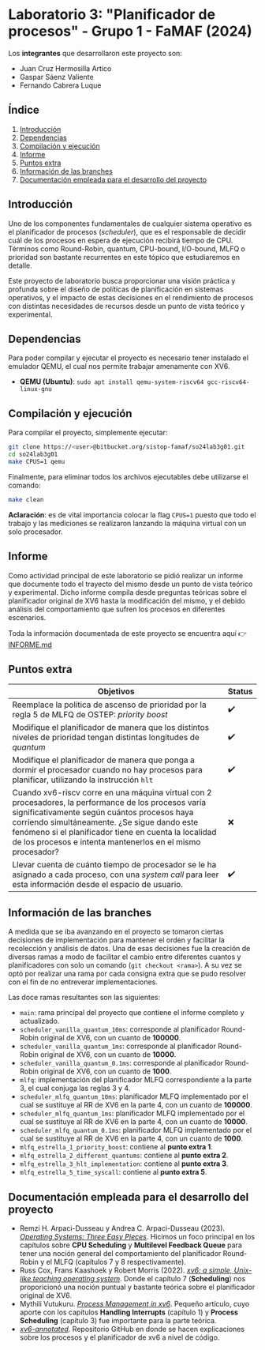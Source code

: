 # Laboratorio 3: "Planificador de procesos" - Grupo 1 - FaMAF (2024)

Los **integrantes** que desarrollaron este proyecto son: 

 - Juan Cruz Hermosilla Artico
 - Gaspar Sáenz Valiente
 - Fernando Cabrera Luque


## **Índice**
 1. [Introducción](#introduccion)
 2. [Dependencias](#dependencias)
 3. [Compilación y ejecución](#compilacion-y-ejecucion)
 4. [Informe](#informe)
 5. [Puntos extra](#puntos-extra)
 6. [Información de las branches](#branches)
 7. [Documentación empleada para el desarrollo del proyecto](#documentacion)


<a name="introduccion"></a>
## **Introducción**
Uno de los componentes fundamentales de cualquier sistema operativo es el planificador de procesos (*scheduler*), que es el responsable de decidir cuál de los procesos en espera de ejecución recibirá tiempo de CPU. Términos como Round-Robin, quantum, CPU-bound, I/O-bound, MLFQ o prioridad son bastante recurrentes en este tópico que estudiaremos en detalle. 

Este proyecto de laboratorio busca proporcionar una visión práctica y profunda sobre el diseño de políticas de planificación en sistemas operativos, y el impacto de estas decisiones en el rendimiento de procesos con distintas necesidades de recursos desde un punto de vista teórico y experimental.


<a name="dependencias"></a>
## **Dependencias**
Para poder compilar y ejecutar el proyecto es necesario tener instalado el emulador QEMU, el cual nos permite trabajar amenamente con XV6.

 - **QEMU (Ubuntu)**: `sudo apt install qemu-system-riscv64 gcc-riscv64-linux-gnu`

<a name="compilacion-y-ejecucion"></a>
## **Compilación y ejecución**
Para compilar el proyecto, simplemente ejecutar:
``` sh
git clone https://<user>@bitbucket.org/sistop-famaf/so24lab3g01.git
cd so24lab3g01
make CPUS=1 qemu
```
Finalmente, para eliminar todos los archivos ejecutables debe utilizarse el comando:
``` sh
make clean
```
**Aclaración**: es de vital importancia colocar la flag `CPUS=1` puesto que todo el trabajo y las mediciones se realizaron lanzando la máquina virtual con un solo procesador.


<a name="informe"></a>
## **Informe**
Como actividad principal de este laboratorio se pidió realizar un informe que documente todo el trayecto del mismo desde un punto de vista teórico y experimental. Dicho informe compila desde preguntas teóricas sobre el planificador original de XV6 hasta la modificación del mismo, y el debido análisis del comportamiento que sufren los procesos en diferentes escenarios.

Toda la información documentada de este proyecto se encuentra aquí 👉 [INFORME.md](./INFORME.md)


<a name="puntos-extra"></a>
## **Puntos extra**

| Objetivos | Status |
| --- | --- |
| Reemplace la política de ascenso de  prioridad por la regla 5 de MLFQ de OSTEP: *priority boost* | :heavy_check_mark: |
| Modifique el planificador de manera que los distintos niveles de prioridad tengan distintas longitudes de *quantum* | :heavy_check_mark: |
| Modifique el planificador de manera que ponga a dormir el procesador cuando no hay procesos para planificar, utilizando la instrucción `hlt` | :heavy_check_mark: |
| Cuando xv6-riscv corre en una máquina virtual con 2 procesadores, la performance de los procesos varía significativamente según cuántos procesos haya corriendo simultáneamente. ¿Se sigue dando este fenómeno si el planificador tiene en cuenta la localidad de los procesos e intenta mantenerlos en el mismo procesador? | :x: |
| Llevar cuenta de cuánto tiempo de procesador se le ha asignado a cada proceso, con una *system call* para leer esta información desde el espacio de usuario. | :heavy_check_mark: |


<a name="branches"></a>
## **Información de las branches**
A medida que se iba avanzando en el proyecto se tomaron ciertas decisiones de implementación para mantener el orden y facilitar la recolección y análisis de datos. Una de esas decisiones fue la creación de diversas ramas a modo de facilitar el cambio entre diferentes cuantos y planificadores con solo un comando (`git checkout <rama>`). A su vez se optó por realizar una rama por cada consigna extra que se pudo resolver con el fin de no entreverar implementaciones.

Las doce ramas resultantes son las siguientes:

* `main`: rama principal del proyecto que contiene el informe completo y actualizado.
* `scheduler_vanilla_quantum_10ms`: corresponde al planificador Round-Robin original de XV6, con un cuanto de **100000**.
* `scheduler_vanilla_quantum_1ms`: corresponde al planificador Round-Robin original de XV6, con un cuanto de **10000**.
* `scheduler_vanilla_quantum_0.1ms`: corresponde al planificador Round-Robin original de XV6, con un cuanto de **1000**. 
* `mlfq`: implementación del planificador MLFQ correspondiente a la parte 3, el cual conjuga las reglas 3 y 4.
* `scheduler_mlfq_quantum_10ms`: planificador MLFQ implementado por el cual se sustituye al RR de XV6 en la parte 4, con un cuanto de **100000**. 
* `scheduler_mlfq_quantum_1ms`: planificador MLFQ implementado por el cual se sustituye al RR de XV6 en la parte 4, con un cuanto de **10000**.
* `scheduler_mlfq_quantum_0.1ms`: planificador MLFQ implementado por el cual se sustituye al RR de XV6 en la parte 4, con un cuanto de **1000**. 
* `mlfq_estrella_1_priority_boost`: contiene al **punto extra 1**.
* `mlfq_estrella_2_different_quantums`: contiene al **punto extra 2**.
* `mlfq_estrella_3_hlt_implementation`: contiene al **punto extra 3**.
* `mlfq_estrella_5_time_syscall`: contiene al **punto extra 5**.


<a name="documentacion"></a>
## **Documentación empleada para el desarrollo del proyecto**
- Remzi H. Arpaci-Dusseau y Andrea C. Arpaci-Dusseau (2023). [*Operating Systems: Three Easy Pieces*](https://pages.cs.wisc.edu/~remzi/OSTEP/). Hicimos un foco principal en los capítulos sobre **CPU Scheduling** y **Multilevel Feedback Queue** para tener una noción general del comportamiento del planificador Round-Robin y el MLFQ (capítulos 7 y 8 respectivamente). 
- Russ Cox, Frans Kaashoek y Robert Morris (2022). [*xv6: a simple, Unix-like teaching operating system*](https://pdos.csail.mit.edu/6.828/2022/xv6/book-riscv-rev3.pdf). Donde el capítulo 7 (**Scheduling**) nos proporicionó una noción puntual y bastante teórica sobre el planificador original de XV6.
- Mythili Vutukuru. [*Process Management in xv6*](https://www.cse.iitb.ac.in/~mythili/os/notes/old-xv6/xv6-process.pdf). Pequeño artículo, cuyo aporte con los capítulos **Handling Interrupts** (capítulo 1) y **Process Scheduling** (capítulo 3) fue importante para la parte teórica.
- [*xv6-annotated*](https://github.com/palladian1/xv6-annotated). Repositorio GitHub en donde se hacen explicaciones sobre los procesos y el planificador de xv6 a nivel de código.
